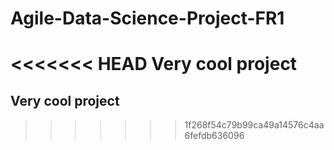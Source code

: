 # Agile-Data-Science-Project-FR1
<<<<<<< HEAD
Very cool project 
=======
## Very cool project 
>>>>>>> 1f268f54c79b99ca49a14576c4aa6fefdb636096
